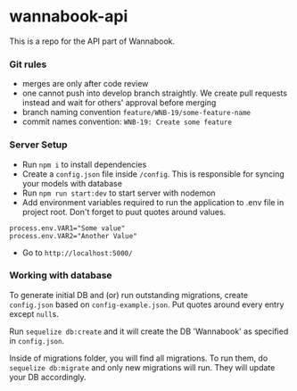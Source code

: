 # wannabook-api

This is a repo for the API part of Wannabook.

### Git rules
* merges are only after code review
* one cannot push into develop branch straightly. We create pull requests instead and wait for others' approval before merging
* branch naming convention `feature/WNB-19/some-feature-name`
* commit names convention: `WNB-19: Create some feature`

### Server Setup
* Run `npm i` to install dependencies
* Create a `config.json` file inside `/config`. This is responsible for syncing your models with database
* Run `npm run start:dev` to start server with nodemon
* Add environment variables required to run the application to .env file in project root. Don't forget to puut quotes around values.
```
process.env.VAR1="Some value"
process.env.VAR2="Another Value"
```
* Go to ```http://localhost:5000/```

### Working with database
To generate initial DB and (or) run outstanding migrations, create `config.json` based on `config-example.json`. Put quotes around every entry except `null`s.

Run `sequelize db:create` and it will create the DB 'Wannabook' as specified in `config.json`.

Inside of migrations folder, you will find all migrations. To run them, do `sequelize db:migrate` and only new migrations will run. They will update your DB accordingly.
